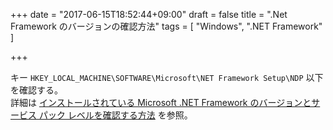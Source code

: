 +++
date = "2017-06-15T18:52:44+09:00"
draft = false
title = ".Net Framework のバージョンの確認方法"
tags = [
	"Windows",
	".NET Framework"
]

+++

キー `HKEY_LOCAL_MACHINE\SOFTWARE\Microsoft\NET Framework Setup\NDP` 以下を確認する。<br>
詳細は [インストールされている Microsoft \.NET Framework のバージョンとサービス パック レベルを確認する方法](https://support.microsoft.com/ja-jp/help/318785/how-to-determine-which-versions-and-service-pack-levels-of-the-microsoft-.net-framework-are-installed) を参照。